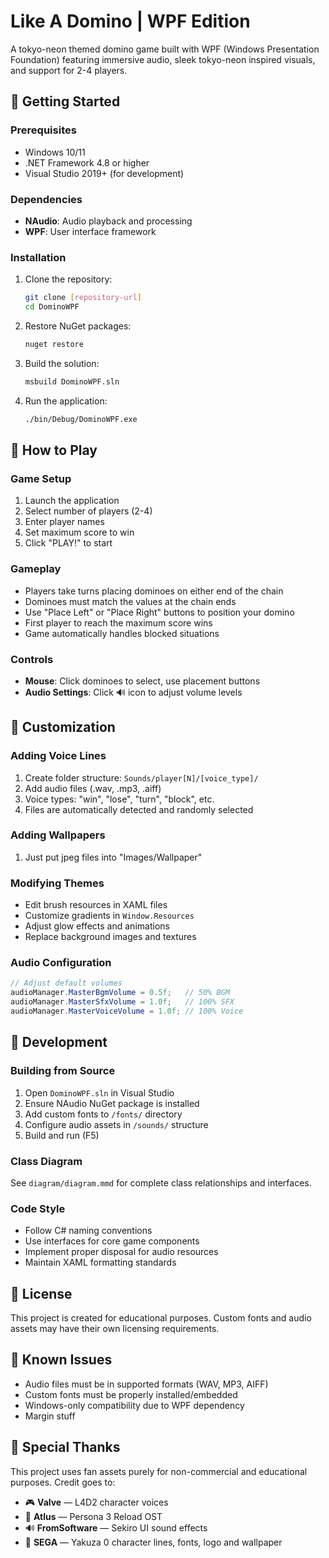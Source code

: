 # Like A Domino | WPF Edition

A tokyo-neon themed domino game built with WPF (Windows Presentation Foundation) featuring immersive audio, sleek tokyo-neon inspired visuals, and support for 2-4 players.

## 🚀 Getting Started

### Prerequisites
- Windows 10/11
- .NET Framework 4.8 or higher
- Visual Studio 2019+ (for development)

### Dependencies
- **NAudio**: Audio playback and processing
- **WPF**: User interface framework

### Installation
1. Clone the repository:
   ```bash
   git clone [repository-url]
   cd DominoWPF
   ```

2. Restore NuGet packages:
   ```bash
   nuget restore
   ```

3. Build the solution:
   ```bash
   msbuild DominoWPF.sln
   ```

4. Run the application:
   ```bash
   ./bin/Debug/DominoWPF.exe
   ```

## 🎯 How to Play

### Game Setup
1. Launch the application
2. Select number of players (2-4)
3. Enter player names
4. Set maximum score to win
5. Click "PLAY!" to start

### Gameplay
- Players take turns placing dominoes on either end of the chain
- Dominoes must match the values at the chain ends
- Use "Place Left" or "Place Right" buttons to position your domino
- First player to reach the maximum score wins
- Game automatically handles blocked situations

### Controls
- **Mouse**: Click dominoes to select, use placement buttons
- **Audio Settings**: Click 🔊 icon to adjust volume levels

## 🎨 Customization

### Adding Voice Lines
1. Create folder structure: `Sounds/player[N]/[voice_type]/`
2. Add audio files (.wav, .mp3, .aiff)
3. Voice types: "win", "lose", "turn", "block", etc.
4. Files are automatically detected and randomly selected

### Adding Wallpapers
1. Just put jpeg files into "Images/Wallpaper"

### Modifying Themes
- Edit brush resources in XAML files
- Customize gradients in `Window.Resources`
- Adjust glow effects and animations
- Replace background images and textures

### Audio Configuration
```csharp
// Adjust default volumes
audioManager.MasterBgmVolume = 0.5f;   // 50% BGM
audioManager.MasterSfxVolume = 1.0f;   // 100% SFX  
audioManager.MasterVoiceVolume = 1.0f; // 100% Voice
```

## 🔧 Development

### Building from Source
1. Open `DominoWPF.sln` in Visual Studio
2. Ensure NAudio NuGet package is installed
3. Add custom fonts to `/fonts/` directory
4. Configure audio assets in `/sounds/` structure
5. Build and run (F5)

### Class Diagram
See `diagram/diagram.mmd` for complete class relationships and interfaces.

### Code Style
- Follow C# naming conventions
- Use interfaces for core game components
- Implement proper disposal for audio resources
- Maintain XAML formatting standards

## 📝 License

This project is created for educational purposes. Custom fonts and audio assets may have their own licensing requirements.

## 🐛 Known Issues

- Audio files must be in supported formats (WAV, MP3, AIFF)
- Custom fonts must be properly installed/embedded
- Windows-only compatibility due to WPF dependency
- Margin stuff

## 🙏 Special Thanks

This project uses fan assets purely for non-commercial and educational purposes. Credit goes to:

* 🎮 **Valve** — L4D2 character voices
* 🎵 **Atlus** — Persona 3 Reload OST
* 🔊 **FromSoftware** — Sekiro UI sound effects
* 🐉 **SEGA** — Yakuza 0 character lines, fonts, logo and wallpaper
